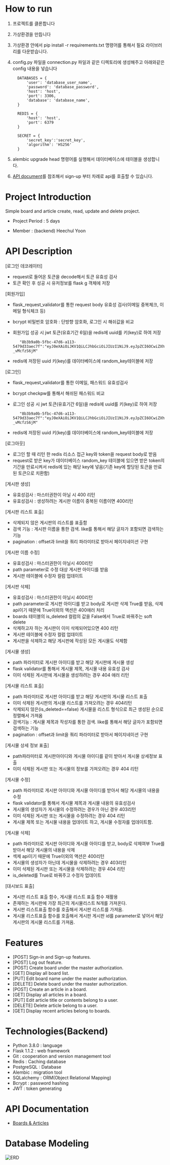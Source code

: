 # How to run
1. 프로젝트를 클론합니다
2. 가상환경을 만듭니다
3. 가상환경 안에서 pip install -r requirements.txt 명령어를 통해서 필요 라이브러리를 다운받습니다.
4. config.py 파일을 connection.py 파일과 같은 디렉토리에 생성해주고 아래와같은 config 내용을 넣습니다

         DATABASES = {
             'user': 'database_user_name',
             'password': 'database_password',
             'host': 'host',
             'port': 3306,
             'database': 'database_name',
         }

         REDIS = {
             'host': 'host',
             'port': 6379
         }

         SECRET = {
             'secret_key':'secret_key',
             'algorithm': 'HS256'
         }
5. alembic upgrade head 명령어를 실행해서 데이터베이스에 테이블을 생성합니다.
6. [API document](https://documenter.getpostman.com/view/10893095/SzmYA237?version=latest)를 참조해서 sign-up 부터 차례로 api를 호출할 수 있습니다.

# Project Introduction

Simple board and article create, read, update and delete project. 

+ Project Period  : 5 days

+ Member         : (backend) Heechul Yoon
         

# API Description
[로그인 데코레이터]
+ request로 들어온 토큰을 decode해서 토큰 유효성 검사
+ 토큰 확인 후 성공 시 유저정보를 flask g 객체에 저장

[회원가입]
+ flask_request_validator를 통한 request body 유효성 검사(이메일 중복체크, 이메일 형식체크 등)
+ bcrypt 비밀번호 암호화 : 단방향 암호화, 로그인 시 해쉬값을 비교
+ 회원가입 성공 시 jwt 토큰(유효기간 6일)을 redis에 uuid를 키(key)로 하여 저장

         "8b3b9a0b-5fbc-47d6-a113-5479d33aec7f":"eyJ0eXAiOiJKV1QiLCJhbGciOiJIUzI1NiJ9.eyJpZCI6OCwiZXhwIjoxNTg4NzY0MTU3fQ.W_gWd9sXPpLaY6teppDYgCKRW8rFz8O5-_vMcfzS6jM"
+ redis에 저장된 uuid 키(key)를 데이터베이스에 random_key테이블에 저장 

[로그인]
+ flask_request_validator를 통한 이메일, 패스워드 유효성검사
+ bcrypt checkpw를 통해서 해쉬된 패스워드 비교
+ 로그인 성공 시 jwt 토큰(유효기간 6일)을 redis에 uuid를 키(key)로 하여 저장

         "8b3b9a0b-5fbc-47d6-a113-5479d33aec7f":"eyJ0eXAiOiJKV1QiLCJhbGciOiJIUzI1NiJ9.eyJpZCI6OCwiZXhwIjoxNTg4NzY0MTU3fQ.W_gWd9sXPpLaY6teppDYgCKRW8rFz8O5-_vMcfzS6jM"
+ redis에 저장된 uuid 키(key)를 데이터베이스에 random_key테이블에 저장 

[로그아웃]
+ 로그인 할 때 리턴 한 redis 리소스 접근 key와 token을 request body로 받음
+ request로 받은 key가 데이터베이스 random_key 테이블에 있으면 받은 token의 기간을 만료시켜서 redis에 있는 해당 key에 넣음(기존 key에 할당된 토큰을 만료된 토큰으로 치환함) 

[게시판 생성]
+ 유효성검사 : 마스터권한이 아닐 시 400 리턴
+ 유효성검사 : 생성하려는 게시판 이름이 중복된 이름이면 400리턴

[게시판 리스트 표출]
+ 삭제되지 않은 게시판의 리스트를 표출함
+ 검색 기능 : 게시판 이름을 통한 검색. like를 통해서 해당 글자가 포함되면 검색하는 기능
+ pagination : offset과 limit을 쿼리 파라미터로 받아서 페이지네이션 구현

[게시판 이름 수정]
+ 유효성검사 : 마스터권한이 아닐시 400리턴
+ path parameter로 수정 대상 게시판 아이디를 받음
+ 게시판 테이블에 수정자 컬럼 업데이트

[게시판 삭제]
+ 유효성검사 : 마스터권한이 아닐시 400리턴
+ path parameter로 게시판 아이디를 받고 body로 게시판 삭제 True를 받음, 삭제 api이기 때문에 True이외의 액션은 400애러 처리
+ boards 테이블의 is_deleted 컬럼의 값을 False에서 True로 바꿔주는 soft delete
+ 삭제하고자 하는 게시판이 이미 삭제되어있으면 400 리턴
+ 게시판 테이블에 수정자 컬럼 업데이트
+ 게시판을 삭제하고 해당 게시판에 작성된 모든 게시물도 삭제함

[게시물 생성]
+ path 파라미터로 게시판 아이디를 받고 해당 게시판에 게시물 생성
+ flask validator를 통해서 게시물 제목, 게시물 내용 유효성 검사
+ 이미 삭제된 게시판에 게시물을 생성하려는 경우 404 애러 리턴

[게시물 리스트 표출]
+ path 파라미터로 게시판 아이디를 받고 해당 게시판의 게시물 리스트 표출
+ 이미 삭제된 게시판의 게시물 리스트를 가져오려는 경우 404리턴
+ 삭제되지 않은(is_deleted==false) 게시물을 리스트 형식으로 최근 생성된 순으로 정렬해서 가져옴
+ 검색기능 : 게시물 제목과 작성자를 통한 검색. like를 통해서 해당 글자가 포함되면 검색하는 기능
+ pagination : offset과 limit을 쿼리 파라미터로 받아서 페이지네이션 구현

[게시물 상세 정보 표출]
+ path파라미터로 게시판아이디와 게시물 아이디를 같이 받아서 게시물 상세정보 표출
+ 이미 삭제된 게시판 또는 게시물의 정보를 가져오려는 경우 404 리턴

[게시물 수정]
+ path 파라미터로 게시판 아이디와 게시물 아이디를 받아서 해당 게시물의 내용을 수정
+ flask validator를 통해서 게시물 제목과 게시물 내용의 유효성검사
+ 게시물의 생성자가 게시물의 수정하려는 경우가 아닌 경우 403리턴
+ 이미 삭제된 게시판 또는 게시물을 수정하려는 경우 404 리턴
+ 게시물 제목 또는 게시물 내용을 업데이트 하고, 게시물 수정자를 업데이트함.

[게시물 삭제]
+ path 파라미터로 게시판 아이디와 게시물 아이디를 받고, body로 삭제여부 True를 받아서 해당 게시물의 내용을 삭제
+ 섹제 api이기 때문에 True이외의 액션은 400리턴
+ 게시물의 생성자가 아닌데 게시물을 삭제하려는 경우 403리턴
+ 이미 삭제된 게시판 또는 게시물을 삭제하려는 경우 404 리턴
+ is_deleted를 True로 바꿔주고 수정자 업데이트

[대시보드 표출]
+ 게시판 리스트 표출 함수, 게시물 리스트 표출 함수 재활용
+ 존재하는 게시판에 가장 최근의 게시물리스트 N개를 가져온다.
+ 게시판 리스트표출 함수를 호출해서 게시판 리스트를 가져옴.
+ 게시물 리스트표출 함수를 호출해서 게시판 게시판 id를 parameter로 넣어서 해당 게시판의 게시물 리스트를 가져옴.

# Features
+ [POST] Sign-in and Sign-up features.
+ [POST] Log out feature.
+ [POST] Create board under the master authorization.
+ [GET] Display all board list.
+ [PUT] Edit board name under the master authorization.
+ [DELETE] Delete board under the master authorization.
+ [POST] Create an article in a board.
+ [GET] Display all articles in a board.
+ [PUT] Edit article title or contents belong to a user. 
+ [DELETE] Delete article belong to a user.
+ [GET] Display recent articles belong to boards.

# Technologies(Backend)
+ Python 3.8.0 : language
+ Flask 1.1.2  : web framework
+ Git          : cooperation and version management tool
+ Redis        : Caching database
+ PostgreSQL   : Database
+ Alembic      : migration tool
+ SQLalchemy   : ORM(Object Relational Mapping)
+ Bcrypt       : password hashing
+ JWT          : token generating

# API Documentation
+ [Boards & Articles](https://documenter.getpostman.com/view/10893095/SzmYA237?version=latest)

# Database Modeling
![ERD](https://brandi-intern.s3.ap-northeast-2.amazonaws.com/Board_and_Article.png)
